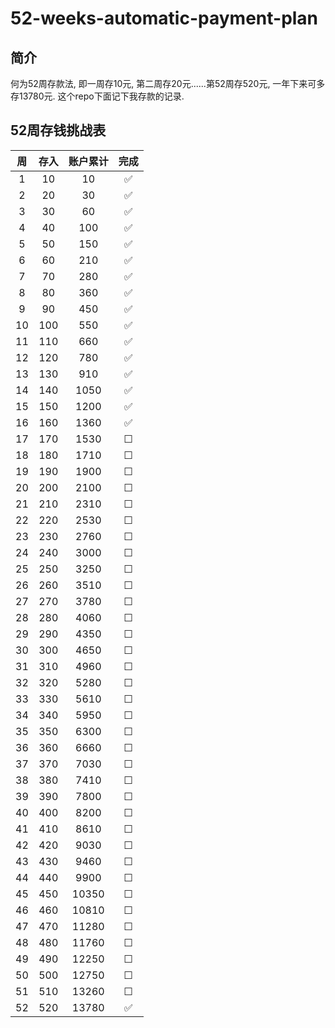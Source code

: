 # 52-weeks-automatic-payment-plan

## 简介

何为52周存款法, 即一周存10元, 第二周存20元......第52周存520元, 一年下来可多存13780元. 这个repo下面记下我存款的记录.

## 52周存钱挑战表

|周|存入|账户累计|完成|
| :---: | :---: | :---: | :---: |
|1|10|10| :white_check_mark: |
|2|20|30| :white_check_mark: |
|3|30|60| :white_check_mark: |
|4|40|100| :white_check_mark: |
|5|50|150| :white_check_mark: |
|6|60|210| :white_check_mark: |
|7|70|280| :white_check_mark: |
|8|80|360| :white_check_mark: |
|9|90|450| :white_check_mark: |
|10|100|550| :white_check_mark: |
|11|110|660| :white_check_mark: |
|12|120|780| :white_check_mark: |
|13|130|910| :white_check_mark: |
|14|140|1050| :white_check_mark: |
|15|150|1200| :white_check_mark: |
|16|160|1360| :white_check_mark: |
|17|170|1530| &#9744; |
|18|180|1710| &#9744; |
|19|190|1900| &#9744; |
|20|200|2100| &#9744; |
|21|210|2310| &#9744; |
|22|220|2530| &#9744; |
|23|230|2760| &#9744; |
|24|240|3000| &#9744; |
|25|250|3250| &#9744; |
|26|260|3510| &#9744; |
|27|270|3780| &#9744; |
|28|280|4060| &#9744; |
|29|290|4350| &#9744; |
|30|300|4650| &#9744; |
|31|310|4960| &#9744; |
|32|320|5280| &#9744; |
|33|330|5610| &#9744; |
|34|340|5950| &#9744; |
|35|350|6300| &#9744; |
|36|360|6660| &#9744; |
|37|370|7030| &#9744; |
|38|380|7410| &#9744; |
|39|390|7800| &#9744; |
|40|400|8200| &#9744; |
|41|410|8610| &#9744; |
|42|420|9030| &#9744; |
|43|430|9460| &#9744; |
|44|440|9900| &#9744; |
|45|450|10350| &#9744; |
|46|460|10810| &#9744; |
|47|470|11280| &#9744; |
|48|480|11760| &#9744; |
|49|490|12250| &#9744; |
|50|500|12750| &#9744; |
|51|510|13260| &#9744; |
|52|520|13780| :white_check_mark: |
